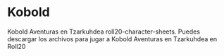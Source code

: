 # Kobold
Kobold Aventuras en Tzarkuhdea roll20-character-sheets.
Puedes descargar los archivos para jugar a Kobold Aventuras en Tzarkuhdea en Roll20
